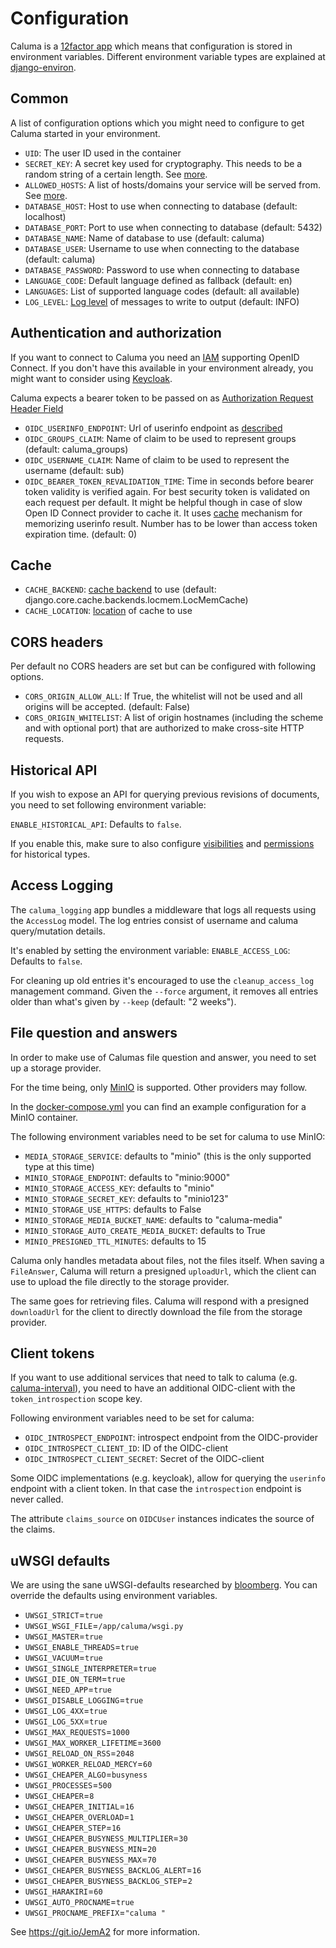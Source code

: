 # Configuration

Caluma is a [12factor app](https://12factor.net/) which means that configuration is stored in environment variables.
Different environment variable types are explained at [django-environ](https://github.com/joke2k/django-environ#supported-types).

## Common

A list of configuration options which you might need to configure to get Caluma started in your environment.

* `UID`: The user ID used in the container
* `SECRET_KEY`: A secret key used for cryptography. This needs to be a random string of a certain length. See [more](https://docs.djangoproject.com/en/2.1/ref/settings/#std:setting-SECRET_KEY).
* `ALLOWED_HOSTS`: A list of hosts/domains your service will be served from. See [more](https://docs.djangoproject.com/en/2.1/ref/settings/#allowed-hosts).
* `DATABASE_HOST`: Host to use when connecting to database (default: localhost)
* `DATABASE_PORT`: Port to use when connecting to database (default: 5432)
* `DATABASE_NAME`: Name of database to use (default: caluma)
* `DATABASE_USER`: Username to use when connecting to the database (default: caluma)
* `DATABASE_PASSWORD`: Password to use when connecting to database
* `LANGUAGE_CODE`: Default language defined as fallback (default: en)
* `LANGUAGES`: List of supported language codes (default: all available)
* `LOG_LEVEL`: [Log level](https://docs.djangoproject.com/en/1.11/topics/logging/#loggers) of messages to write to output (default: INFO)

## Authentication and authorization

If you want to connect to Caluma you need an
[IAM](https://en.wikipedia.org/wiki/Identity_management) supporting
OpenID Connect. If you don't have this available in your environment already,
you might want to consider using [Keycloak](https://www.keycloak.org/).

Caluma expects a bearer token to be passed on as [Authorization Request Header Field](https://tools.ietf.org/html/rfc6750#section-2.1)

* `OIDC_USERINFO_ENDPOINT`: Url of userinfo endpoint as [described](https://openid.net/specs/openid-connect-core-1_0.html#UserInfo)
* `OIDC_GROUPS_CLAIM`: Name of claim to be used to represent groups (default: caluma_groups)
* `OIDC_USERNAME_CLAIM`: Name of claim to be used to represent the username (default: sub)
* `OIDC_BEARER_TOKEN_REVALIDATION_TIME`: Time in seconds before bearer token validity is verified again. For best security token is validated on each request per default. It might be helpful though in case of slow Open ID Connect provider to cache it. It uses [cache](#cache) mechanism for memorizing userinfo result. Number has to be lower than access token expiration time. (default: 0)

## Cache

* `CACHE_BACKEND`: [cache backend](https://docs.djangoproject.com/en/1.11/ref/settings/#backend) to use (default: django.core.cache.backends.locmem.LocMemCache)
* `CACHE_LOCATION`: [location](https://docs.djangoproject.com/en/1.11/ref/settings/#std:setting-CACHES-LOCATION) of cache to use

## CORS headers

Per default no CORS headers are set but can be configured with following options.

* `CORS_ORIGIN_ALLOW_ALL`: If True, the whitelist will not be used and all origins will be accepted. (default: False)
* `CORS_ORIGIN_WHITELIST`: A list of origin hostnames (including the scheme and with optional port) that are authorized to make cross-site HTTP requests.

## Historical API
If you wish to expose an API for querying previous revisions of documents, you need to set following environment variable:

`ENABLE_HISTORICAL_API`: Defaults to `false`.

If you enable this, make sure to also configure [visibilities](extending.md#visibility-classes) and
[permissions](extending.md#permission-classes) for historical types.

## Access Logging

The `caluma_logging` app bundles a middleware that logs all requests using the `AccessLog` model.
The log entries consist of username and caluma query/mutation details.

It's enabled by setting the environment variable:
`ENABLE_ACCESS_LOG`: Defaults to `false`.

For cleaning up old entries it's encouraged to use the `cleanup_access_log` management command.
Given the `--force` argument, it removes all entries older than what's given by `--keep` (default: "2 weeks").

## File question and answers
In order to make use of Calumas file question and answer, you need to set up a storage provider.

For the time being, only [MinIO](https://min.io/) is supported. Other providers may follow.

In the [docker-compose.yml](../docker-compose.yml)
you can find an example configuration for a MinIO container.

The following environment variables need to be set for caluma to use MinIO:

* `MEDIA_STORAGE_SERVICE`: defaults to "minio" (this is the only supported type
   at this time)
* `MINIO_STORAGE_ENDPOINT`: defaults to "minio:9000"
* `MINIO_STORAGE_ACCESS_KEY`: defaults to "minio"
* `MINIO_STORAGE_SECRET_KEY`: defaults to "minio123"
* `MINIO_STORAGE_USE_HTTPS`: defaults to False
* `MINIO_STORAGE_MEDIA_BUCKET_NAME`: defaults to "caluma-media"
* `MINIO_STORAGE_AUTO_CREATE_MEDIA_BUCKET`: defaults to True
* `MINIO_PRESIGNED_TTL_MINUTES`: defaults to 15

Caluma only handles metadata about files, not the files itself. When saving a `FileAnswer`, Caluma
will return a presigned `uploadUrl`, which the client can use to upload the file directly to the storage provider.

The same goes for retrieving files. Caluma will respond with a presigned `downloadUrl` for
the client to directly download the file from the storage provider.

## Client tokens
If you want to use additional services that need to talk to caluma (e.g.
[caluma-interval](https://github.com/projectcaluma/caluma-interval)), you need to have
an additional OIDC-client with the `token_introspection` scope key.

Following environment variables need to be set for caluma:

* `OIDC_INTROSPECT_ENDPOINT`: introspect endpoint from the OIDC-provider
* `OIDC_INTROSPECT_CLIENT_ID`: ID of the OIDC-client
* `OIDC_INTROSPECT_CLIENT_SECRET`: Secret of the OIDC-client

Some OIDC implementations (e.g. keycloak), allow for querying the `userinfo` endpoint
with a client token. In that case the `introspection` endpoint is never called.

The attribute `claims_source` on `OIDCUser` instances indicates the source of the claims.


## uWSGI defaults

We are using the sane uWSGI-defaults researched by [bloomberg](https://www.techatbloomberg.com/blog/configuring-uwsgi-production-deployment/?sf104898833=1). You can override the defaults using environment variables.

- `UWSGI_STRICT`=`true`
- `UWSGI_WSGI_FILE`=`/app/caluma/wsgi.py`
- `UWSGI_MASTER`=`true`
- `UWSGI_ENABLE_THREADS`=`true`
- `UWSGI_VACUUM`=`true`
- `UWSGI_SINGLE_INTERPRETER`=`true`
- `UWSGI_DIE_ON_TERM`=`true`
- `UWSGI_NEED_APP`=`true`
- `UWSGI_DISABLE_LOGGING`=`true`
- `UWSGI_LOG_4XX`=`true`
- `UWSGI_LOG_5XX`=`true`
- `UWSGI_MAX_REQUESTS`=`1000`
- `UWSGI_MAX_WORKER_LIFETIME`=`3600`
- `UWSGI_RELOAD_ON_RSS`=`2048`
- `UWSGI_WORKER_RELOAD_MERCY`=`60`
- `UWSGI_CHEAPER_ALGO`=`busyness`
- `UWSGI_PROCESSES`=`500`
- `UWSGI_CHEAPER`=`8`
- `UWSGI_CHEAPER_INITIAL`=`16`
- `UWSGI_CHEAPER_OVERLOAD`=`1`
- `UWSGI_CHEAPER_STEP`=`16`
- `UWSGI_CHEAPER_BUSYNESS_MULTIPLIER`=`30`
- `UWSGI_CHEAPER_BUSYNESS_MIN`=`20`
- `UWSGI_CHEAPER_BUSYNESS_MAX`=`70`
- `UWSGI_CHEAPER_BUSYNESS_BACKLOG_ALERT`=`16`
- `UWSGI_CHEAPER_BUSYNESS_BACKLOG_STEP`=`2`
- `UWSGI_HARAKIRI`=`60`
- `UWSGI_AUTO_PROCNAME`=`true`
- `UWSGI_PROCNAME_PREFIX`=`"caluma "`

See https://git.io/JemA2 for more information.
